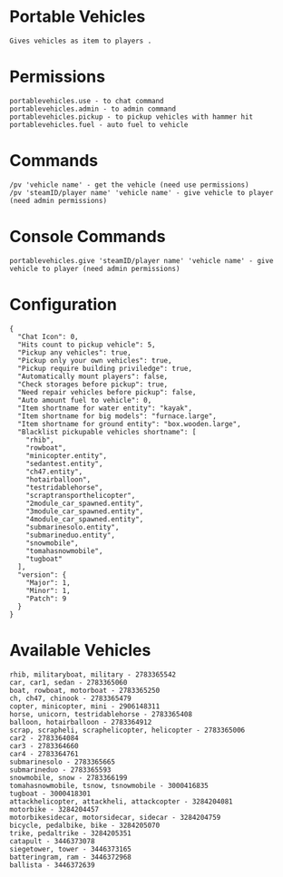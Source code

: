 # Portable Vehicles
    Gives vehicles as item to players .

# Permissions
    portablevehicles.use - to chat command
    portablevehicles.admin - to admin command
    portablevehicles.pickup - to pickup vehicles with hammer hit
    portablevehicles.fuel - auto fuel to vehicle

# Commands
    /pv 'vehicle name' - get the vehicle (need use permissions)
    /pv 'steamID/player name' 'vehicle name' - give vehicle to player (need admin permissions)

# Console Commands
    portablevehicles.give 'steamID/player name' 'vehicle name' - give vehicle to player (need admin permissions)

# Configuration
```
{
  "Chat Icon": 0,
  "Hits count to pickup vehicle": 5,
  "Pickup any vehicles": true,
  "Pickup only your own vehicles": true,
  "Pickup require building priviledge": true,
  "Automatically mount players": false,
  "Check storages before pickup": true,
  "Need repair vehicles before pickup": false,
  "Auto amount fuel to vehicle": 0,
  "Item shortname for water entity": "kayak",
  "Item shortname for big models": "furnace.large",
  "Item shortname for ground entity": "box.wooden.large",
  "Blacklist pickupable vehicles shortname": [
    "rhib",
    "rowboat",
    "minicopter.entity",
    "sedantest.entity",
    "ch47.entity",
    "hotairballoon",
    "testridablehorse",
    "scraptransporthelicopter",
    "2module_car_spawned.entity",
    "3module_car_spawned.entity",
    "4module_car_spawned.entity",
    "submarinesolo.entity",
    "submarineduo.entity",
    "snowmobile",
    "tomahasnowmobile",
    "tugboat"
  ],
  "version": {
    "Major": 1,
    "Minor": 1,
    "Patch": 9
  }
}
```

# Available Vehicles
    rhib, militaryboat, military - 2783365542
    car, car1, sedan - 2783365060
    boat, rowboat, motorboat - 2783365250
    ch, ch47, chinook - 2783365479
    copter, minicopter, mini - 2906148311
    horse, unicorn, testridablehorse - 2783365408
    balloon, hotairballoon - 2783364912
    scrap, scrapheli, scraphelicopter, helicopter - 2783365006
    car2 - 2783364084
    car3 - 2783364660
    car4 - 2783364761
    submarinesolo - 2783365665
    submarineduo - 2783365593
    snowmobile, snow - 2783366199
    tomahasnowmobile, tsnow, tsnowmobile - 3000416835
    tugboat - 3000418301
    attackhelicopter, attackheli, attackcopter - 3284204081
    motorbike - 3284204457
    motorbikesidecar, motorsidecar, sidecar - 3284204759
    bicycle, pedalbike, bike - 3284205070
    trike, pedaltrike - 3284205351
    catapult - 3446373078
    siegetower, tower - 3446373165
    batteringram, ram - 3446372968
    ballista - 3446372639
